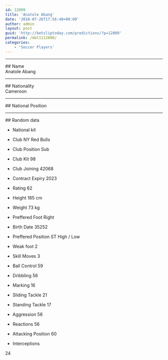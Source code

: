 ```yaml
---
id: 12809
title: 'Anatole Abang'
date: '2010-07-26T17:56:40+00:00'
author: admin
layout: post
guid: 'http://betsliptoday.com/predictions/?p=12809'
permalink: /mbt1112808/
categories:
    - 'Soccer Players'
---
```


- - - - - -

\## Name  
 Anatole Abang

- - - - - -

\## Nationality  
 Cameroon

- - - - - -

\## National Position

- - - - - -

\## Random data

- National kit
- Club
 NY Red Bulls

- Club Position
 Sub

- Club Kit
 98

- Club Joining
 42068

- Contract Expiry
 2023

- Rating
 62

- Height
 185 cm

- Weight
 73 kg

- Preffered Foot
 Right

- Birth Date
 35252

- Preffered Position
 ST High / Low

- Weak foot
 2

- Skill Moves
 3

- Ball Control
 59

- Dribbling
 56

- Marking
 16

- Sliding Tackle
 21

- Standing Tackle
 17

- Aggression
 56

- Reactions
 56

- Attacking Position
 60

- Interceptions

 24